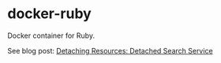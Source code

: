 docker-ruby
===============

Docker container for Ruby.

See blog post: [Detaching Resources: Detached Search Service](http://horewi.cz/detaching-resources-detached-search-service.html)

